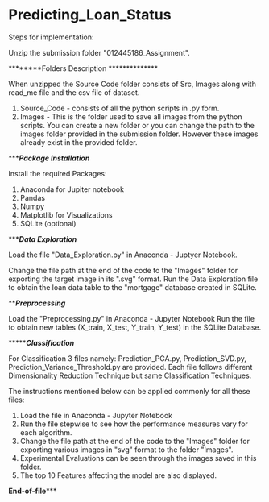 # Predicting_Loan_Status

Steps for implementation:

Unzip the submission folder "012445186_Assignment".

********Folders Description **************

When unzipped the Source Code folder consists of Src, Images along with read_me file and the csv file of dataset.

1. Source_Code - consists of all the python scripts in .py form.
2. Images - This is the folder used to save all images from the python scripts.
	    You can create a new folder or you can change the path to the images folder provided in the submission folder.
	    However these images already exist in the provided folder.
  
************Package Installation*********

Install the required Packages:

1. Anaconda for Jupiter notebook
2. Pandas
3. Numpy
4. Matplotlib for Visualizations
5. SQLite (optional)

**************Data Exploration***********

Load the file "Data_Exploration.py" in Anaconda - Juptyer Notebook.

Change the file path at the end of the code to the "Images" folder for exporting the target image in its ".svg" format.
Run the Data Exploration file to obtain the loan data table to the "mortgage" database created in SQLite.

***************Preprocessing*************

Load the "Preprocessing.py" in Anaconda - Jupyter Notebook
Run the file to obtain new tables (X_train, X_test, Y_train, Y_test) in the SQLite Database. 

****************Classification***********

For Classification 3 files namely: Prediction_PCA.py, Prediction_SVD.py, Prediction_Variance_Threshold.py are provided.
Each file follows different Dimensionality Reduction Technique but same Classification Techniques.

The instructions mentioned below can be applied commonly for all these files:

1. Load the file in Anaconda - Jupyter Notebook
2. Run the file stepwise to see how the performance measures vary for each algorithm.
3. Change the file path at the end of the code to the "Images" folder for exporting various images in "svg" format to the folder "Images".
4. Experimental Evaluations can be seen through the images saved in this folder.
5. The top 10 Features affecting the model are also displayed.

**********End-of-file*************


